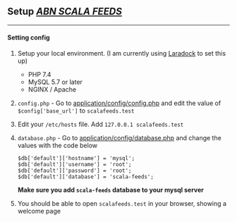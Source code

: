 ## Setup <u>**_ABN SCALA FEEDS_**</u>

---

#### Setting config
1. Setup your local environment. (I am currently using [Laradock](https://laradock.io/) to set this up)
    * PHP 7.4
    * MySQL 5.7 or later
    * NGINX / Apache
2. `config.php` - Go to <u>application/config/config.php</u> and edit the value of `$config['base_url']` to `scalafeeds.test`
3. Edit your `/etc/hosts` file. Add `127.0.0.1 scalafeeds.test`
4. `database.php` - Go to <u>application/config/database.php</u> and change the values with the code below

    ```
    $db['default']['hostname'] = 'mysql';
    $db['default']['username'] = 'root';
    $db['default']['password'] = 'root';
    $db['default']['database'] = 'scala-feeds';
    ```

    **Make sure you add `scala-feeds` database to your mysql server**
5. You should be able to open `scalafeeds.test` in your browser, showing a welcome page
